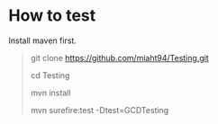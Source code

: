 # How to test
Install maven first.
> git clone https://github.com/miaht94/Testing.git
>
> cd Testing
> 
> mvn install
> 
> mvn surefire:test -Dtest=GCDTesting
